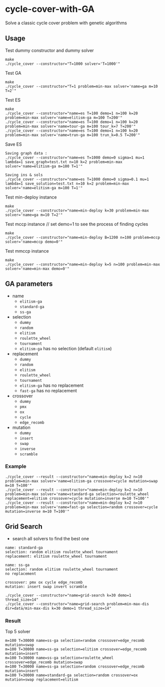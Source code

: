 # cycle-cover-with-GA
Solve a classic cycle cover problem with genetic algorithms

## Usage

Test dummy constructor and dummy solver

```
make
./cycle_cover --constructor="T=1000 solver='T=1000'"
```

Test GA
```
make
./cycle_cover --constructor="T=1 problem=min-max solver='name=ga m=10 T=2'"
```

Test ES

```
make
./cycle_cover --constructor="name=es T=100 demo=1 n=100 k=20 problem=min-max solver='name=elitism-ga m=100 T=200'"
./cycle_cover --constructor="name=es T=100 demo=1 n=100 k=20 problem=min-max solver='name=tour-ga m=100 tour_k=7 T=200'"
./cycle_cover --constructor="name=es T=100 demo=1 n=100 k=20 problem=min-max solver='name=trun-ga m=100 trun_k=0.5 T=200'"
```

Save ES 

```
Saving graph data :
./cycle_cover --constructor="name=es T=1000 demo=0 sigma=1 mu=1 lambda=1 save_graph=test.txt n=10 k=2 problem=min-max solver='name=elitism-ga m=100 T=1'"

Saving ins & sols 
./cycle_cover --constructor="name=es T=1000 demo=0 sigma=0.1 mu=1 lambda=1 save_solution=test.txt n=10 k=2 problem=min-max solver='name=elitism-ga m=100 T=1'"
```

Test min-deploy instance
```
make
./cycle_cover --constructor="name=min-deploy k=30 problem=min-max solver='name=ga m=10 T=2'"
```


Test mccp instance // set demo=1 to see the process of finding cycles 
``` 
make
./cycle_cover --constructor="name=min-deploy B=1200 n=100 problem=mccp solver='name=mccp demo=0'"
```

Test mmccp instance 
``` 
make
./cycle_cover --constructor="name=min-deploy k=5 n=100 problem=min-max solver='name=min-max demo=0'"
```

## GA parameters

- name
    - `elitism-ga`
    - `standard-ga`
    - `ss-ga`
- selection
    - `dummy`
    - `random`
    - `elitism`
    - `roulette_wheel`
    - `tournament`
    - `elitism-ga` has no selection (default `elitism`)
- replacement
    - `dummy`
    - `random`
    - `elitism`
    - `roulette_wheel`
    - `tournament`
    - `elitism-ga` has no replacement
    - `fast-ga` has no replacement
- crossover
    - `dummy`
    - `pmx`
    - `ox`
    - `cycle`
    - `edge_recomb`
- mutation
    - `dummy`
    - `insert`
    - `swap`
    - `inverse`
    - `scramble`

### Example

```
./cycle_cover --result --constructor="name=min-deploy k=2 n=10 problem=min-max solver='name=elitism-ga crossover=cycle mutation=swap m=10 T=100'"
./cycle_cover --result --constructor="name=min-deploy k=2 n=10 problem=min-max solver='name=standard-ga selection=roulette_wheel replacement=elitism crossover=cycle mutation=inverse m=10 T=100'"
./cycle_cover --result --constructor="name=min-deploy k=2 n=10 problem=min-max solver='name=fast-ga selection=random crossover=cycle mutation=inverse m=10 T=100'"
```

## Grid Search

- search all solvers to find the best one

```
name: standard-ga
selection: random elitism roulette_wheel tournament
replacement: elitism roulette_wheel tournament

name: ss-ga
selection: random elitism roulette_wheel tournament
no replacement

crossover: pmx ox cycle edge_recomb
mutation: insert swap invert scramble
```

```
./cycle_cover --constructor="name=grid-search k=30 demo=1 thread_size=14"
./cycle_cover --constructor="name=grid-search problem=min-max-dis dir=data/min-max-dis k=30 demo=1 thread_size=14"
```

### Result

Top 5 solver

```
m=100 T=30000 name=ss-ga selection=random crossover=edge_recomb mutation=swap
m=100 T=30000 name=ss-ga selection=elitism crossover=edge_recomb mutation=insert
m=100 T=30000 name=ss-ga selection=roulette_wheel crossover=edge_recomb mutation=swap
m=100 T=30000 name=ss-ga selection=random crossover=edge_recomb mutation=insert
m=100 T=30000 name=standard-ga selection=random crossover=ox mutation=swap replacement=elitism
```